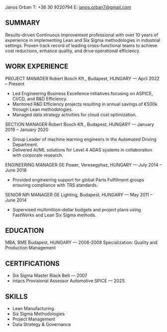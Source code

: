 Janos Orban
T: +36 30 9220794
E: janos.orban7@gmail.com

## SUMMARY
Results-driven Continuous Improvement professional with over 10 years of experience in implementing Lean and Six Sigma methodologies in industrial settings. Proven track record of leading cross-functional teams to achieve cost reductions, enhance quality, and drive operational efficiency.

## WORK EXPERIENCE
PROJECT MANAGER
Robert Bosch Kft., Budapest, HUNGARY — April 2022 – Present
- Led Engineering Business Excellence initiatives focusing on ASPICE, CI/CD, and R&D Efficiency.
- Mentored R&D Efficiency projects resulting in annual savings of €500k through Lean methodologies.
- Managed data strategy activities for cloud cost optimization.

SECTION MANAGER
Robert Bosch Kft., Budapest, HUNGARY — January 2019 – January 2020
- Group Leader of machine learning engineers in the Automated Driving Department.
- Delivered AI/ML solutions for Level 4 ADAS systems in collaboration with corporate research.

ENGINEERING MANAGER
GE Power, Veresegyhaz, HUNGARY — July 2014 – June 2018
- Provided engineering support for global Parts Fulfillment groups ensuring compliance with TRS standards.

SENIOR NPI MANAGER
GE Lighting, Budapest, HUNGARY — May 2011 – June 2014
- Supervised multimillion-dollar budgets and project plans using FastWorks and Lean Six Sigma methods.

## EDUCATION
MBA, BME Budapest, HUNGARY — 2006-2008
Specialization: Quality and Production Management

## CERTIFICATIONS
- Six Sigma Master Black Belt — 2007
- intacs Provisional Assessor Automotive SPICE — 2023

## SKILLS
- Lean Manufacturing
- Six Sigma Methodologies
- Project Management
- Data Strategy & Governance

